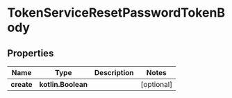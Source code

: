 
# TokenServiceResetPasswordTokenBody

## Properties
| Name | Type | Description | Notes |
| ------------ | ------------- | ------------- | ------------- |
| **create** | **kotlin.Boolean** |  |  [optional] |
